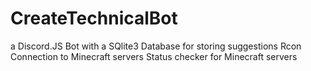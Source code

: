 # CreateTechnicalBot

a Discord.JS Bot with a SQlite3 Database for storing suggestions
Rcon Connection to Minecraft servers
Status checker for Minecraft servers

